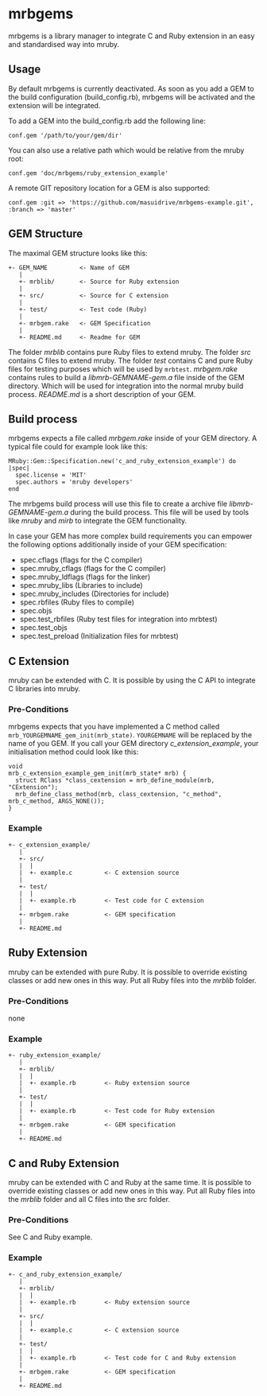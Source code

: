 # mrbgems

mrbgems is a library manager to integrate C and Ruby extension in an easy and
standardised way into mruby.

## Usage

By default mrbgems is currently deactivated. As soon as you add a GEM to the
build configuration (build_config.rb), mrbgems will be activated and the
extension will be integrated.

To add a GEM into the build_config.rb add the following line:

```
conf.gem '/path/to/your/gem/dir'
```

You can also use a relative path which would be relative from the mruby root:

```
conf.gem 'doc/mrbgems/ruby_extension_example'
```

A remote GIT repository location for a GEM is also supported:

```
conf.gem :git => 'https://github.com/masuidrive/mrbgems-example.git', :branch => 'master'
```


## GEM Structure

The maximal GEM structure looks like this:

```
+- GEM_NAME         <- Name of GEM
   |
   +- mrblib/       <- Source for Ruby extension
   |
   +- src/          <- Source for C extension
   |
   +- test/         <- Test code (Ruby)
   |
   +- mrbgem.rake   <- GEM Specification
   |
   +- README.md     <- Readme for GEM
```

The folder *mrblib* contains pure Ruby files to extend mruby. The folder *src*
contains C files to extend mruby. The folder *test* contains C and pure Ruby files
for testing purposes which will be used by ```mrbtest```. *mrbgem.rake* contains
rules to build a *libmrb-GEMNAME-gem.a* file inside of the GEM directory. Which
will be used for integration into the normal mruby build process. *README.md*
is a short description of your GEM.

## Build process

mrbgems expects a file called *mrbgem.rake* inside of your GEM directory. A
typical file could for example look like this:

```
MRuby::Gem::Specification.new('c_and_ruby_extension_example') do |spec|
  spec.license = 'MIT'
  spec.authors = 'mruby developers'
end
```

The mrbgems build process will use this file to create a archive file
*libmrb-GEMNAME-gem.a* during the build process. This file will be used
by tools like *mruby* and *mirb* to integrate the GEM functionality.

In case your GEM has more complex build requirements you can empower
the following options additionally inside of your GEM specification:

* spec.cflags (flags for the C compiler)
* spec.mruby_cflags (flags for the C compiler)
* spec.mruby_ldflags (flags for the linker)
* spec.mruby_libs (Libraries to include)
* spec.mruby_includes (Directories for include)
* spec.rbfiles (Ruby files to compile)
* spec.objs
* spec.test_rbfiles (Ruby test files for integration into mrbtest)
* spec.test_objs
* spec.test_preload (Initialization files for mrbtest)

## C Extension

mruby can be extended with C. It is possible by using the C API to
integrate C libraries into mruby.

### Pre-Conditions

mrbgems expects that you have implemented a C method called
```mrb_YOURGEMNAME_gem_init(mrb_state)```. ```YOURGEMNAME``` will be replaced
by the name of you GEM. If you call your GEM directory *c_extension_example*,
your initialisation method could look like this:

```
void
mrb_c_extension_example_gem_init(mrb_state* mrb) {
  struct RClass *class_cextension = mrb_define_module(mrb, "CExtension");
  mrb_define_class_method(mrb, class_cextension, "c_method", mrb_c_method, ARGS_NONE());
}
```

### Example

```
+- c_extension_example/
   |
   +- src/
   |  |
   |  +- example.c         <- C extension source
   |
   +- test/
   |  |
   |  +- example.rb        <- Test code for C extension
   |
   +- mrbgem.rake          <- GEM specification
   |
   +- README.md
```

## Ruby Extension

mruby can be extended with pure Ruby. It is possible to override existing
classes or add new ones in this way. Put all Ruby files into the *mrblib*
folder.

### Pre-Conditions

none

### Example

```
+- ruby_extension_example/
   |
   +- mrblib/
   |  |
   |  +- example.rb        <- Ruby extension source
   |
   +- test/
   |  |
   |  +- example.rb        <- Test code for Ruby extension
   |
   +- mrbgem.rake          <- GEM specification
   |
   +- README.md
```

## C and Ruby Extension

mruby can be extended with C and Ruby at the same time. It is possible to
override existing classes or add new ones in this way. Put all Ruby files
into the *mrblib* folder and all C files into the *src* folder.

### Pre-Conditions

See C and Ruby example.

### Example

```
+- c_and_ruby_extension_example/
   |
   +- mrblib/
   |  |
   |  +- example.rb        <- Ruby extension source
   |
   +- src/
   |  |
   |  +- example.c         <- C extension source
   |
   +- test/
   |  |
   |  +- example.rb        <- Test code for C and Ruby extension
   |
   +- mrbgem.rake          <- GEM specification
   |
   +- README.md
